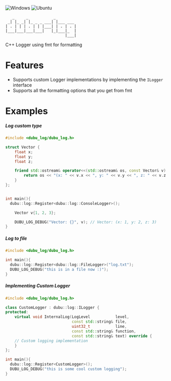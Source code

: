 ![Windows](https://github.com/Husenap/dubu-log/workflows/Windows/badge.svg)
![Ubuntu](https://github.com/Husenap/dubu-log/workflows/Ubuntu/badge.svg)

```
   _     _           _         
 _| |_ _| |_ _ _ ___| |___ ___ 
| . | | | . | | |___| | . | . |
|___|___|___|___|   |_|___|_  |
                          |___|
```

C++ Logger using fmt for formatting

# Features

* Supports custom Logger implementations by implementing the `ILogger` interface
* Supports all the formatting options that you get from fmt

# Examples

##### **Log custom type**
```cpp
#include <dubu_log/dubu_log.h>

struct Vector {
	float x;
	float y;
	float z;

	friend std::ostream& operator<<(std::ostream& os, const Vector& v) {
		return os << "(x: " << v.x << ", y: " << v.y << ", z: " << v.z << ")";
	}
};


int main(){
  dubu::log::Register<dubu::log::ConsoleLogger>();

	Vector v{1, 2, 3};

	DUBU_LOG_DEBUG("Vector: {}", v); // Vector: (x: 1, y: 2, z: 3)
}
```

##### **Log to file**
```cpp
#include <dubu_log/dubu_log.h>

int main(){
  dubu::log::Register<dubu::log::FileLogger>("log.txt");
  DUBU_LOG_DEBUG("this is in a file now :)");
}
```

##### **Implementing Custom Logger**
```cpp
#include <dubu_log/dubu_log.h>

class CustomLogger : dubu::log::ILogger {
protected:
	virtual void InternalLog(LogLevel           level,
	                         const std::string& file,
	                         uint32_t           line,
	                         const std::string& function,
	                         const std::string& text) override {
    // Custom logging implementation
	}
};

int main(){
  dubu::log::Register<CustomLogger>();
  DUBU_LOG_DEBUG("this is some cool custom logging");
}
```